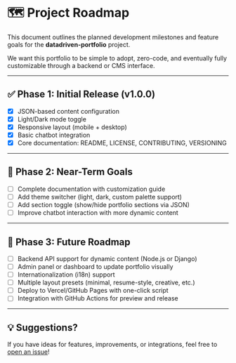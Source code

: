 # 🗺️ Project Roadmap

This document outlines the planned development milestones and feature goals for the **datadriven-portfolio** project.

We want this portfolio to be simple to adopt, zero-code, and eventually fully customizable through a backend or CMS interface.

---

## ✅ Phase 1: Initial Release (v1.0.0)

- [x] JSON-based content configuration
- [x] Light/Dark mode toggle
- [x] Responsive layout (mobile + desktop)
- [x] Basic chatbot integration
- [x] Core documentation: README, LICENSE, CONTRIBUTING, VERSIONING

---

## 🚧 Phase 2: Near-Term Goals

- [ ] Complete documentation with customization guide
- [ ] Add theme switcher (light, dark, custom palette support)
- [ ] Add section toggle (show/hide portfolio sections via JSON)
- [ ] Improve chatbot interaction with more dynamic content

---

## 🔮 Phase 3: Future Roadmap

- [ ] Backend API support for dynamic content (Node.js or Django)
- [ ] Admin panel or dashboard to update portfolio visually
- [ ] Internationalization (i18n) support
- [ ] Multiple layout presets (minimal, resume-style, creative, etc.)
- [ ] Deploy to Vercel/GitHub Pages with one-click script
- [ ] Integration with GitHub Actions for preview and release

---

## 💡 Suggestions?

If you have ideas for features, improvements, or integrations, feel free to [open an issue](https://github.com/LeafLock-Security-Solutions/datadriven-portfolio/issues)!

